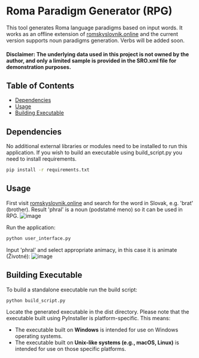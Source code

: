 # Roma Paradigm Generator (RPG)

This tool generates Roma language paradigms based on input words. It works as an offline extension of [romskyslovnik.online](https://romskyslovnik.online/) and the current version supports noun paradigms generation.
Verbs will be added soon.
#### Disclaimer: The underlying data used in this project is not owned by the author, and only a limited sample is provided in the SRO.xml file for demonstration purposes. 


## Table of Contents

- [Dependencies](#dependencies)
- [Usage](#usage)
- [Building Executable](#building-executable)


## Dependencies
No additional external libraries or modules need to be installed to run this application.
If you wish to build an executable using build_script.py you need to install requirements.

```bash
pip install -r requirements.txt
```




## Usage
First visit [romskyslovnik.online](https://romskyslovnik.online/) and search for the word in Slovak, e.g. 'brat' (brother). Result 'phral' is a noun (podstatné meno) so it can be used in RPG.
![image](https://github.com/ingMychal/roma-paradigm-generator/assets/56002593/f7f69cb5-9b77-419b-b44d-712facc546b8)



Run the application:

```bash
python user_interface.py
```
Input 'phral' and select appropriate animacy, in this case it is animate (Životné):
![image](https://github.com/ingMychal/roma-paradigm-generator/assets/56002593/703ad31e-f655-48f9-ae34-487d9e14bbb3)




## Building Executable
To build a standalone executable run the build script:
```bash
python build_script.py
```
Locate the generated executable in the dist directory. 
Please note that the executable built using PyInstaller is platform-specific. This means:

- The executable built on **Windows** is intended for use on Windows operating systems.
- The executable built on **Unix-like systems (e.g., macOS, Linux)** is intended for use on those specific platforms.

